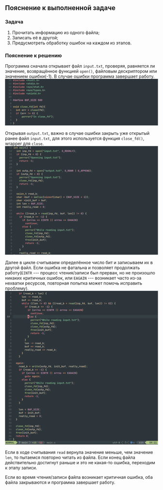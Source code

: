 ## Пояснение к выполненной задаче

### Задача
1. Прочитать информацию из одного файла;
2. Записать её в другой;
3. Предусмотреть обработку ошибок на каждом из этапов.

### Пояснение к решению
Программа сначала открывает файл ```input.txt```, проверяя, равняется ли значение, возвращённое функцией ```open()```, файловым дескриптором или значением ошибки(-1). В случае ошибки программа завершает работу.
![Функция close_fd()](./images/code1.png)

Открывая ```output.txt```, важно в случае ошибки закрыть уже открытый ранее файл ```input.txt```, для этого используется функция ```close_fd()```, wrapper для ```close```.
![начало кода](./images/code_begining.png)

Далее в цикле считываем определённое число бит и записываем их в другой файл. Если ошибка не фатальна и позволяет продолжать работу(```EINTR``` --- процесс чтения/записи был прерван, но не произошло никаких критичных ошибок, или ```EAGAIN``` --- возникает часто из-за нехватки ресурсов, повторная попытка может помочь исправить проблему).
![конец кода](./images/code_end.png)

Если в ходе считывания ```read``` вернула значение меньше, чем значение ```len```, то пытаемся повторно читать из файла. Если конец файла действительно достигнут раньше и это не какая-то ошибка, переходим к этапу записи.

Если во время чтения/записи файла возникает критичная ошибка, оба файла закрываются и программа завершает работу.
